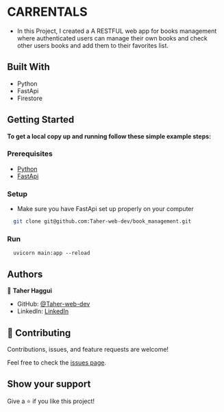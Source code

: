 # CARRENTALS
- In this Project, I created a A RESTFUL web app for books management where authenticated users can manage their own books and check other users books and add them to their favorites list.


## Built With

- Python
- FastApi
- Firestore


## Getting Started

**To get a local copy up and running follow these simple example steps:**

### Prerequisites

- [Python](https://www.python.org/)
- [FastApi](https://fastapi.tiangolo.com/)

### Setup

- Make sure you have FastApi set up properly on your computer

``` sh
  git clone git@github.com:Taher-web-dev/book_management.git

```

### Run

```
  uvicorn main:app --reload

```

## Authors

👤 **Taher Haggui**

- GitHub: [@Taher-web-dev](https://github.com/Taher-web-dev)
- LinkedIn: [LinkedIn](https://www.linkedin.com/in/taher-haggui/)


## 🤝 Contributing

Contributions, issues, and feature requests are welcome!

Feel free to check the [issues page](../../issues/).

## Show your support

Give a ⭐️ if you like this project!

